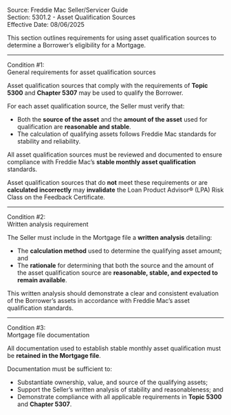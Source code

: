 Source: Freddie Mac Seller/Servicer Guide  
Section: 5301.2 - Asset Qualification Sources  
Effective Date: 08/06/2025  

This section outlines requirements for using asset qualification sources to determine a Borrower’s eligibility for a Mortgage.  

---

Condition #1:  
General requirements for asset qualification sources  

Asset qualification sources that comply with the requirements of **Topic 5300** and **Chapter 5307** may be used to qualify the Borrower.  

For each asset qualification source, the Seller must verify that:  
- Both the **source of the asset** and the **amount of the asset** used for qualification are **reasonable and stable**.  
- The calculation of qualifying assets follows Freddie Mac standards for stability and reliability.  

All asset qualification sources must be reviewed and documented to ensure compliance with Freddie Mac’s **stable monthly asset qualification** standards.  

Asset qualification sources that do **not** meet these requirements or are **calculated incorrectly** may **invalidate** the Loan Product Advisor® (LPA) Risk Class on the Feedback Certificate.  

---

Condition #2:  
Written analysis requirement  

The Seller must include in the Mortgage file a **written analysis** detailing:  
- The **calculation method** used to determine the qualifying asset amount; and  
- The **rationale** for determining that both the source and the amount of the asset qualification source are **reasonable, stable, and expected to remain available**.  

This written analysis should demonstrate a clear and consistent evaluation of the Borrower’s assets in accordance with Freddie Mac’s asset qualification standards.  

---

Condition #3:  
Mortgage file documentation  

All documentation used to establish stable monthly asset qualification must be **retained in the Mortgage file**.  

Documentation must be sufficient to:  
- Substantiate ownership, value, and source of the qualifying assets;  
- Support the Seller’s written analysis of stability and reasonableness; and  
- Demonstrate compliance with all applicable requirements in **Topic 5300** and **Chapter 5307**.  
